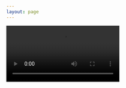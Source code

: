 ```yaml
---
layout: page
---
```


<script setup>

import Video from "../.vitepress/theme/components/Video.vue"

</script>

<Video src='https://www.mnapi.cn/dd.php?type=video'   />